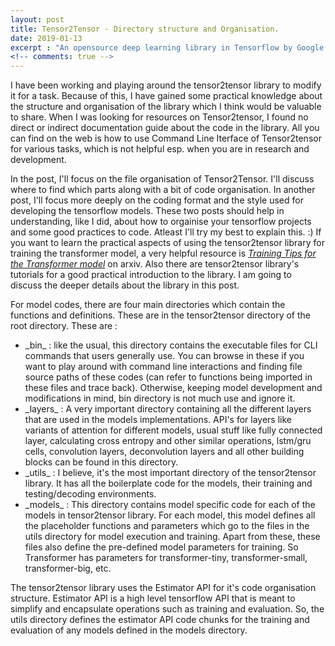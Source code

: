 ```yaml
---
layout: post
title: Tensor2Tensor - Directory structure and Organisation. 
date: 2019-01-13
excerpt : "An opensource deep learning library in Tensorflow by Google. It contains implementations of commonly used models as well as advanced research models like Transformer, imaagenet, resnet, gan, etc."
<!-- comments: true -->
---
```


I have been working and playing around the tensor2tensor library to modify it for a task. Because of this, I have gained some practical knowledge about the structure and organisation of the library which I think would be valuable to share. When I was looking for resources on Tensor2tensor, I found no direct or indirect documentation guide about the code in the library. All you can find on the web is how to use Command Line Iterface of Tensor2tensor for various tasks, which is not helpful esp. when you are in research and development.

In the post, I'll focus on the file organisation of Tensor2Tensor. I'll discuss where to find which parts along with a bit of code organisation. In another post, I'll focus more deeply on the coding format and the style used for developing the tensorflow models. These two posts should help in understanding, like I did, about how to orgainise your tensorflow projects and some good practices to code. Atleast I'll try my best to explain this. :) If you want to learn the practical aspects of using the tensor2tensor library for training the transformer model, a very helpful resource is <a href="https://arxiv.org/pdf/1804.00247.pdf">*Training Tips for the Transformer model*</a> on arxiv. Also there are tensor2tensor library's tutorials for a good practical introduction to the library. I am going to discuss the deeper details about the library in this post.

For model codes, there are four main directories which contain the functions and definitions. These are in the tensor2tensor directory of the root directory. These are :
<ul>
	<li>_bin_ : like the usual, this directory contains the executable files for CLI commands that users generally use. You can browse in these if you want to play around with command line interactions and finding file source paths of these codes (can refer to functions being imported in these files and trace back). Otherwise, keeping model development and modifications in mind, bin directory is not much use and ignore it.  </li>
	<li>_layers_ : A very important directory containing all the different layers that are used in the models implementations. API's for layers like variants of attention for different models, usual stuff like fully connected layer, calculating cross entropy and other similar operations, lstm/gru cells, convolution layers, deconvolution layers and all other building blocks can be found in this directory. </li>
	<li>_utils_ : I believe, it's the most important directory of the tensor2tensor library. It has all the boilerplate code for the models, their training and testing/decoding environments.  </li>
	<li>_models_ : This directory contains model specific code for each of the models in tensor2tensor library. For each model, this model defines all the placeholder functions and parameters which go to the files in the utils directory for model execution and training. Apart from these, these files also define the pre-defined model parameters for training. So Transformer has parameters for transformer-tiny, transformer-small, transformer-big, etc.</li>
</ul>

The tensor2tensor library uses the Estimator API for it's code organisation structure. Estimator API is a high level tensorflow API that is meant to simplify and encapsulate operations such as training and evaluation. So, the utils directory defines the estimator API code chunks for the training and evaluation of any models defined in the models directory.